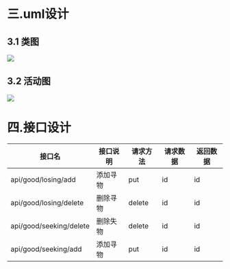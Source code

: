 # 三.uml设计
## 3.1 类图
![](https://img2022.cnblogs.com/blog/2836063/202205/2836063-20220501113659910-1589624432.png)

## 3.2 活动图
![](https://img2022.cnblogs.com/blog/2836063/202205/2836063-20220501113720058-1570004835.png)

# 四.接口设计

| 接口名                  | 接口说明 | 请求方法 | 请求数据 | 返回数据 |
| ----------------------- | -------- | -------- | -------- | -------- |
| api/good/losing/add     | 添加寻物 | put      | id       | id       |
| api/good/losing/delete  | 删除寻物 | delete   | id       | id       |
| api/good/seeking/delete | 删除失物 | delete   | id       | id       |
| api/good/seeking/add | 添加寻物 | put      | id       | id       |

